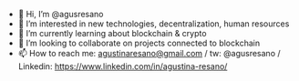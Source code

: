 - 👋 Hi, I’m @agusresano
- 👀 I’m interested in new technologies, decentralization, human resources
- 🌱 I’m currently learning about blockchain & crypto
- 💞️ I’m looking to collaborate on projects connected to blockchain
- 📫 How to reach me: agustinaresano@gmail.com / tw: @agusresano / Linkedin: https://www.linkedin.com/in/agustina-resano/

<!---
agusresano/agusresano is a ✨ special ✨ repository because its `README.md` (this file) appears on your GitHub profile.
You can click the Preview link to take a look at your changes.
--->
